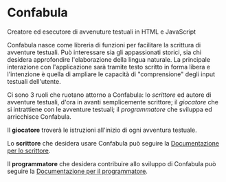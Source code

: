 # Confabula

Creatore ed esecutore di avvenuture testuali in HTML e JavaScript

Confabula nasce come libreria di funzioni per facilitare la scrittura di avventure testuali. Può interessare sia gli appassionati storici, sia chi desidera approfondire l'elaborazione della lingua naturale. La principale interazione con l'applicazione sarà tramite testo scritto in forma libera e l'intenzione è quella di ampliare le capacità di "comprensione" degli input testuali dell'utente.

Ci sono 3 ruoli che ruotano attorno a Confabula: lo *scrittore* ed autore di avventure testuali, d'ora in avanti semplicemente scrittore; il *giocatore* che si intrattiene con le avventure testuali; il *programmatore* che sviluppa ed arricchisce Confabula.

Il **giocatore** troverà le istruzioni all'inizio di ogni avventura testuale.

Lo **scrittore** che desidera usare Confabula può seguire la [Documentazione per lo scrittore].

Il **programmatore** che desidera contribuire allo sviluppo di Confabula può seguire la [Documentazione per il programmatore].


<!-----------------------------------------------------------------------------
                            LINK DI RIFERIMENTO
------------------------------------------------------------------------------>

[Documentazione per lo scrittore]: https://github.com/Silvan87/Confabula/blob/master/documentazione/Documentazione%20Scrittore.md "Leggi la Documentazione per lo scrittore"

[Documentazione per il programmatore]: https://github.com/Silvan87/Confabula/blob/master/documentazione/Documentazione%20Programmatore.md "Leggi la Documentazione per il programmatore"

<!-- EOF -->
